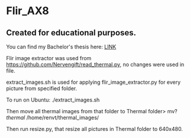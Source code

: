 # Flir_AX8

## Created for educational purposes.
You can find my Bachelor's thesis here: [LINK](https://digikogu.taltech.ee/et/Item/c58c0dcf-f5a6-4210-9108-4a259b3dee0e)

Flir image extractor was used from https://github.com/Nervengift/read_thermal.py, no changes were used in file.


extract_images.sh is used for applying flir_image_extractor.py for every picture from specified folder.


To run on Ubuntu: ./extract_images.sh

Then move all thermal images from that folder to Thermal folder> mv?*thermal* /home/renvt/thermal_images/


Then run resize.py, that resize all pictures in Thermal folder to 640x480.
